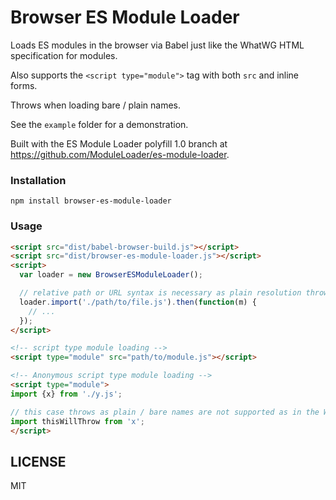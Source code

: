 Browser ES Module Loader
===

Loads ES modules in the browser via Babel just like the WhatWG HTML specification for modules.

Also supports the `<script type="module">` tag with both `src` and inline forms.

Throws when loading bare / plain names.

See the `example` folder for a demonstration.

Built with the ES Module Loader polyfill 1.0 branch at https://github.com/ModuleLoader/es-module-loader.

### Installation

```
npm install browser-es-module-loader
```

### Usage

```html
<script src="dist/babel-browser-build.js"></script>
<script src="dist/browser-es-module-loader.js"></script>
<script>
  var loader = new BrowserESModuleLoader();

  // relative path or URL syntax is necessary as plain resolution throws
  loader.import('./path/to/file.js').then(function(m) {
    // ...
  });
</script>

<!-- script type module loading -->
<script type="module" src="path/to/module.js"></script>

<!-- Anonymous script type module loading -->
<script type="module">
import {x} from './y.js';

// this case throws as plain / bare names are not supported as in the WhatWG spec
import thisWillThrow from 'x';
</script>
```

LICENSE
---

MIT